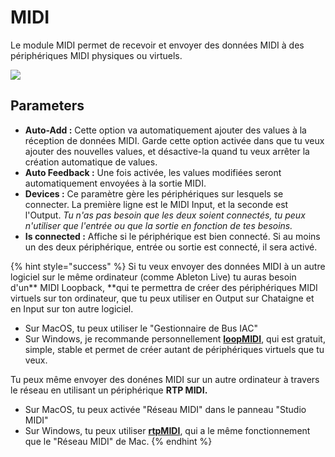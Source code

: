 # MIDI

Le module MIDI permet de recevoir et envoyer des données MIDI à des périphériques MIDI physiques ou virtuels.

![](../../.gitbook/assets/midi.png)

## Parameters

* **Auto-Add :** Cette option va automatiquement ajouter des values à la réception de données MIDI. Garde cette option activée dans que tu veux ajouter des nouvelles values, et désactive-la quand tu veux arrêter la création automatique de values.
* **Auto Feedback :** Une fois activée, les values modifiées seront automatiquement envoyées à la sortie MIDI. 
* **Devices :** Ce paramètre gère les périphériques sur lesquels se connecter. La première ligne est le MIDI Input, et la seconde est l'Output. _Tu n'as pas besoin que les deux soient connectés, tu peux n'utiliser que l'entrée ou que la sortie en fonction de tes besoins._
* **Is connected :** Affiche si le périphérique est bien connecté. Si au moins un des deux périphérique, entrée ou sortie est connecté, il sera activé.

{% hint style="success" %}
Si tu veux envoyer des données MIDI à un autre logiciel sur le même ordinateur (comme Ableton Live) tu auras besoin d'un** MIDI Loopback, **qui te permettra de créer des périphériques MIDI virtuels sur ton ordinateur, que tu peux utiliser en Output sur Chataigne et en Input sur ton autre logiciel.

* Sur MacOS, tu peux utiliser le "Gestionnaire de Bus IAC"
* Sur Windows, je recommande personnellement [**loopMIDI**](https://www.tobias-erichsen.de/software/loopmidi.html), qui est gratuit, simple, stable et permet de créer autant de périphériques virtuels que tu veux.

Tu peux même envoyer des donénes MIDI sur un autre ordinateur à travers le réseau en utilisant un périphérique **RTP MIDI.**

* Sur MacOS, tu peux activée "Réseau MIDI" dans le panneau "Studio MIDI"
* Sur Windows, tu peux utiliser [**rtpMIDI**](http://www.tobias-erichsen.de/software/rtpmidi.html), qui a le même fonctionnement que le "Réseau MIDI" de Mac.
{% endhint %}

